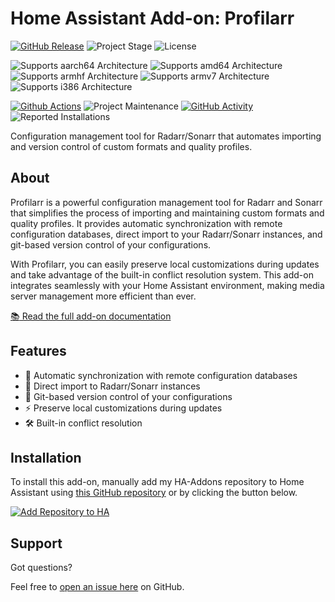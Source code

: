 # Home Assistant Add-on: Profilarr

[![GitHub Release][releases-shield]][releases]
![Project Stage][project-stage-shield]
![License][license-shield]

![Supports aarch64 Architecture][aarch64-shield]
![Supports amd64 Architecture][amd64-shield]
![Supports armhf Architecture][armhf-shield]
![Supports armv7 Architecture][armv7-shield]
![Supports i386 Architecture][i386-shield]

[![Github Actions][github-actions-shield]][github-actions]
![Project Maintenance][maintenance-shield]
[![GitHub Activity][commits-shield]][commits]
![Reported Installations][installations-shield-stable]

Configuration management tool for Radarr/Sonarr that automates importing and
version control of custom formats and quality profiles.

## About

Profilarr is a powerful configuration management tool for Radarr and Sonarr
that simplifies the process of importing and maintaining custom formats and
quality profiles. It provides automatic synchronization with remote
configuration databases, direct import to your Radarr/Sonarr instances, and
git-based version control of your configurations.

With Profilarr, you can easily preserve local customizations during updates and
take advantage of the built-in conflict resolution system. This add-on
integrates seamlessly with your Home Assistant environment, making media server
management more efficient than ever.

[:books: Read the full add-on documentation][docs]

## Features

- 🔄 Automatic synchronization with remote configuration databases
- 🎯 Direct import to Radarr/Sonarr instances
- 🔧 Git-based version control of your configurations
- ⚡ Preserve local customizations during updates
- 🛠️ Built-in conflict resolution

## Installation

To install this add-on, manually add my HA-Addons repository to Home Assistant
using [this GitHub repository][ha-addons] or by clicking the button below.

[![Add Repository to HA][my-ha-badge]][my-ha-url]

## Support

Got questions?

Feel free to [open an issue here][issue] on GitHub.

[aarch64-shield]: https://img.shields.io/badge/aarch64-yes-green.svg
[amd64-shield]: https://img.shields.io/badge/amd64-yes-green.svg
[armhf-shield]: https://img.shields.io/badge/armhf-no-red.svg
[armv7-shield]: https://img.shields.io/badge/armv7-yes-green.svg
[commits-shield]: https://img.shields.io/github/commit-activity/y/123marvin123/addon-profilarr.svg
[commits]: https://github.com/123marvin123/addon-profilarr/commits/main
[contributors]: https://github.com/123marvin123/addon-profilarr/graphs/contributors
[dictionarry]: https://github.com/Dictionarry-Hub
[docs]: profilarr/DOCS.md
[github-actions-shield]: https://github.com/123marvin123/addon-profilarr/workflows/CI/badge.svg
[github-actions]: https://github.com/123marvin123/addon-profilarr/actions
[ha-addons]: https://github.com/123marvin123/ha-addons
[i386-shield]: https://img.shields.io/badge/i386-no-red.svg
[issue]: https://github.com/123marvin123/addon-profilarr/issues
[license-shield]: https://img.shields.io/github/license/123marvin123/addon-profilarr
[maintenance-shield]: https://img.shields.io/maintenance/yes/2025.svg
[project-stage-shield]: https://img.shields.io/badge/project%20stage-beta-orange.svg
[releases-shield]: https://img.shields.io/github/v/release/123marvin123/addon-profilarr?include_prereleases
[releases]: https://github.com/123marvin123/addon-profilarr/releases
[my-ha-badge]: https://my.home-assistant.io/badges/supervisor_add_addon_repository.svg
[my-ha-url]: https://my.home-assistant.io/redirect/supervisor_add_addon_repository/?repository_url=https%3A%2F%2Fgithub.com%2F123marvin123%2Fha-addons
[installations-shield-stable]: https://img.shields.io/badge/dynamic/json?url=https%3A%2F%2Fanalytics.home-assistant.io%2Faddons.json&query=%24%5B%22123marvin123_profilarr%22%5D.total&label=Reported%20Installations&link=https%3A%2F%2Fanalytics.home-assistant.io/add-ons

